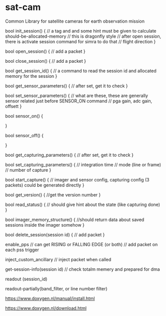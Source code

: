 # sat-cam
Common Library for satellite cameras for earth observation mission


bool init_session() {
    // a tag and and some hint must be given to calculate should-be-allocated-memory
    // this is dragonfly style
    // after open session, there is activate session command for simra to do that
    // flight direction
}


bool open_session() {
    // add a packet
}


bool close_session() {
    // add a packet
}

bool get_session_id() {
    // a command to read the session id and allocated memory for the session
}

bool get_sensor_parameters() {
    // after set, get it to check
}

bool set_sensor_parameters() {
    // what are these, these are generally sensor related just before SENSOR_ON command
    // pga gain, adc gain, offsett
}

bool sensor_on() {

}

bool sensor_off() {

}

bool get_capturing_parameters() {
    // after set, get it to check
}

bool set_capturing_parameters() {
    // integration time
    // mode (line or frame)
    // number of capture
}

bool start_capture() {
    // imager and sensor config, capturing config (3 packets) could be generated directly
}

bool get_version() {
    //get the version number
}

bool read_status() {
    // should give hint about the state (like capturing done)
}

bool imager_memory_structure() {
    //should return data about saved sessions inside the imager somehow
}

bool delete_session(session id) {
    // add packet
}


enable_pps
    // can get RISING or FALLING EDGE (or both)
    // add packet on each pss trigger

inject_custom_ancillary
    // inject packet when called


get-session-info(session id)
    // check totalm memery and prepared for dma

readout (session_id)


readout-partially(band_filter, or line number filter)






https://www.doxygen.nl/manual/install.html



https://www.doxygen.nl/download.html